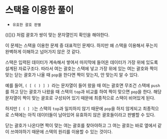 # 스택을 이용한 풀이



- `유효한 괄호 판별`

()[]{} 처럼 괄호가 쌍이 맞는 문자열인지 확인을 해야한다.

이 문제는 스택을 이용한 문제 중 대표적인 문제다. 하지만 왜 스택을 이용해서 푸는지 완벽하게 이해하고 넘어가지 않은 것 같다.

스택은 입력된 데이터가 계속해서 쌓여서 마지막에 들어온 데이터가 가장 위에 있도록 설계된 자료구조다. 따라서 여는 괄호는 스택에 넣고 가장 위에 있는 여는 괄호와 짝이 맞는 닫는 괄호가 나올 때 `pop`을 한다면 짝이 맞는지, 안 맞는지 알 수 있다.

예를 들어, `( [ ( ) ] ) `라는 문자열이 들어 왔을 때 여는 괄호면 무조건 스택에 `push`를 하고 닫는 괄호가 나왔을 때 스택의 `top`과 비교를 하여 짝이 맞으면 `pop`을 한다. 해당 문자열이 짝이 맞는 괄호로 구성되어 있기 때문에 최종적으로 스택이 비어있게 된다.

하지만 `[ ( ] )`는 스택의 `top`과 일치하지 않기 때문에 `pop`을 하지 않게되고 최종적으로 스택에는 아직 데이터들이 남아있어 유효하지 않은 괄호들이라고 판별할 수 있다.

닫는 괄호가 나온다면 짝이 맞는 여는 괄호를 찾아야하고 그 여는 괄호는 바로 옆에서 같이 쓰여야하기 때문에 스택의 원리를 이용할 수 있는 것이다.